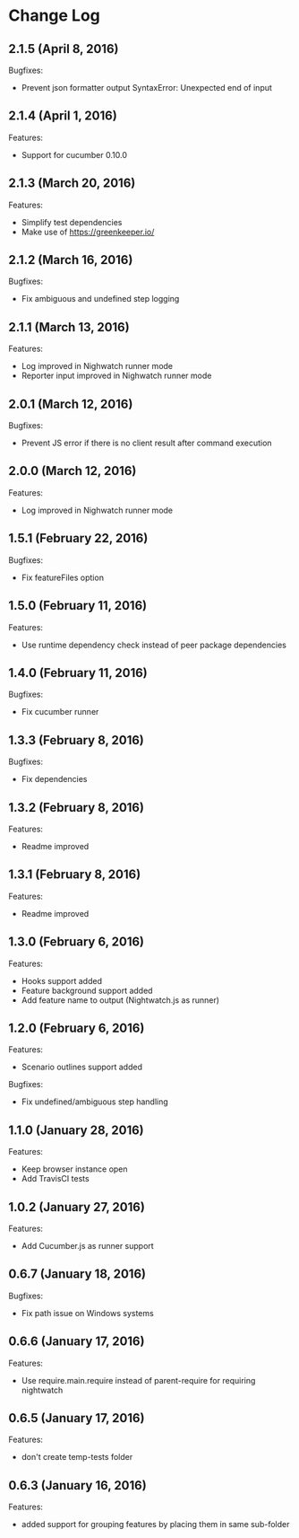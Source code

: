 # Change Log
## 2.1.5 (April 8, 2016)
Bugfixes:
  - Prevent json formatter output SyntaxError: Unexpected end of input

## 2.1.4 (April 1, 2016)
Features:
  - Support for cucumber 0.10.0

## 2.1.3 (March 20, 2016)
Features:
  - Simplify test dependencies
  - Make use of https://greenkeeper.io/

## 2.1.2 (March 16, 2016)
Bugfixes:
  - Fix ambiguous and undefined step logging

## 2.1.1 (March 13, 2016)
Features:
  - Log improved in Nighwatch runner mode
  - Reporter input improved in Nighwatch runner mode

## 2.0.1 (March 12, 2016)
Bugfixes:
  - Prevent JS error if there is no client result after command execution

## 2.0.0 (March 12, 2016)
Features:
  - Log improved in Nighwatch runner mode

## 1.5.1 (February 22, 2016)
Bugfixes:
  - Fix featureFiles option

## 1.5.0 (February 11, 2016)
Features:
  - Use runtime dependency check instead of peer package dependencies

## 1.4.0 (February 11, 2016)
Bugfixes:
  - Fix cucumber runner

## 1.3.3 (February 8, 2016)
Bugfixes:
  - Fix dependencies

## 1.3.2 (February 8, 2016)
Features:
  - Readme improved

## 1.3.1 (February 8, 2016)
Features:
  - Readme improved

## 1.3.0 (February 6, 2016)
Features:
  - Hooks support added
  - Feature background support added
  - Add feature name to output (Nightwatch.js as runner)

## 1.2.0 (February 6, 2016)
Features:
  - Scenario outlines support added

Bugfixes:
  - Fix undefined/ambiguous step handling

## 1.1.0 (January 28, 2016)
Features:
  - Keep browser instance open
  - Add TravisCI tests

## 1.0.2 (January 27, 2016)
Features:
  - Add Cucumber.js as runner support

## 0.6.7 (January 18, 2016)
Bugfixes:
  - Fix path issue on Windows systems

## 0.6.6 (January 17, 2016)
Features:
  - Use require.main.require instead of parent-require for requiring nightwatch

## 0.6.5 (January 17, 2016)
Features:
  - don't create temp-tests folder

## 0.6.3 (January 16, 2016)
Features:
  - added support for grouping features by placing them in same sub-folder
